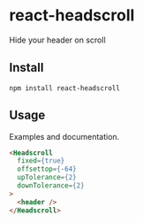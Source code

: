 # react-headscroll
Hide your header on scroll


## Install
`npm install react-headscroll`

## Usage
Examples and documentation.

```html
<Headscroll
  fixed={true}
  offsettop={-64}
  upTolerance={2}
  downTolerance={2}
>
  <header />
</Headscroll>
```
